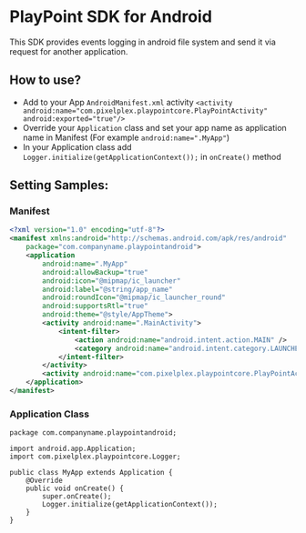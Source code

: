 # PlayPoint SDK for Android

This SDK provides events logging in android file system and send it via request for another application.

## How to use?

  - Add to your App ```AndroidManifest.xml``` activity ```<activity android:name="com.pixelplex.playpointcore.PlayPointActivity" android:exported="true"/>```
  - Override your ```Application``` class and set your app name as application name in Manifest (For example ```android:name=".MyApp"```)
  - In your Application class add ```Logger.initialize(getApplicationContext());``` in ```onCreate()``` method
  
## Setting Samples:
  
### Manifest

```xml
<?xml version="1.0" encoding="utf-8"?>
<manifest xmlns:android="http://schemas.android.com/apk/res/android"
    package="com.companyname.playpointandroid">
    <application
        android:name=".MyApp"
        android:allowBackup="true"
        android:icon="@mipmap/ic_launcher"
        android:label="@string/app_name"
        android:roundIcon="@mipmap/ic_launcher_round"
        android:supportsRtl="true"
        android:theme="@style/AppTheme">
        <activity android:name=".MainActivity">
            <intent-filter>
                <action android:name="android.intent.action.MAIN" />
                <category android:name="android.intent.category.LAUNCHER" />
            </intent-filter>
        </activity>
        <activity android:name="com.pixelplex.playpointcore.PlayPointActivity" android:exported="true"/>
    </application>
</manifest>
```

### Application Class

```
package com.companyname.playpointandroid;

import android.app.Application;
import com.pixelplex.playpointcore.Logger;

public class MyApp extends Application {
    @Override
    public void onCreate() {
        super.onCreate();
        Logger.initialize(getApplicationContext());
    }
}
```